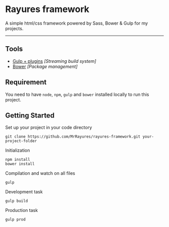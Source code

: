 # Rayures framework

A simple html/css framework powered by Sass, Bower & Gulp for my projects.

- - -

## Tools

- [Gulp + plugins](http://gulpjs.com/) *[Streaming build system]*
- [Bower](http://bower.io/) *[Package management]*

## Requirement

You need to have `node`, `npm`, `gulp` and `bower` installed locally to run this project.

## Getting Started

Set up your project in your code directory

    git clone https://github.com/MrRayures/rayures-framework.git your-project-folder

Initialization

    npm install
    bower install

Compilation and watch on all files

    gulp

Development task 

    gulp build

Production task 

    gulp prod


